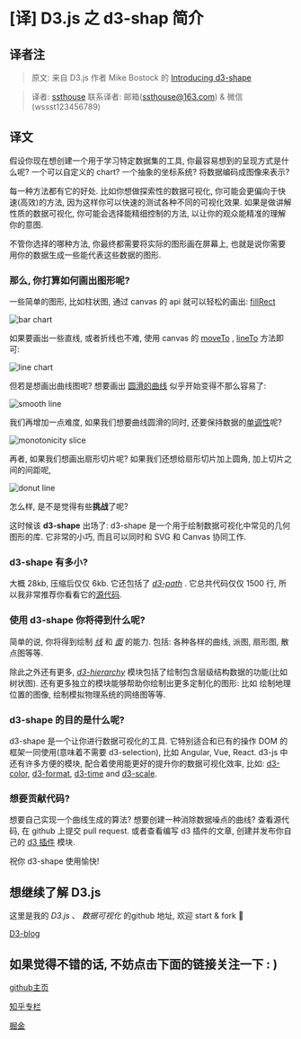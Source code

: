 # [译] D3.js 之 d3-shap 简介

## 译者注

> 原文: 来自 D3.js 作者 Mike Bostock 的 [Introducing d3-shape](https://medium.com/@mbostock/introducing-d3-shape-73f8367e6d12)

> 译者: [ssthouse](https://github.com/ssthouse)
> 联系译者: 邮箱(ssthouse@163.com) & 微信(wssst123456789)

## 译文

假设你现在想创建一个用于学习特定数据集的工具, 你最容易想到的呈现方式是什么呢? 一个可以自定义的 chart? 一个抽象的坐标系统? 将数据编码成图像来表示?

每一种方法都有它的好处. 比如你想做探索性的数据可视化, 你可能会更偏向于快速(高效)的方法, 因为这样你可以快速的测试各种不同的可视化效果.
如果是做讲解性质的数据可视化, 你可能会选择能精细控制的方法, 以让你的观众能精准的理解你的意图.

不管你选择的哪种方法, 你最终都需要将实际的图形画在屏幕上, 也就是说你需要用你的数据生成一些能代表这些数据的图形.

### 那么, 你打算如何画出图形呢?

一些简单的图形, 比如柱状图, 通过 canvas 的 api 就可以轻松的画出: [fillRect](https://www.w3.org/TR/2dcontext/#dom-context-2d-fillrect)

![bar chart](https://raw.githubusercontent.com/ssthouse/d3-blog/master/d3-shape-intro/img/1.png)

如果要画出一些直线, 或者折线也不难, 使用 canvas 的 [moveTo](http://www.w3.org/TR/2dcontext/#dom-context-2d-moveto) , [lineTo](http://www.w3.org/TR/2dcontext/#dom-context-2d-lineto) 方法即可:

![line chart](https://raw.githubusercontent.com/ssthouse/d3-blog/master/d3-shape-intro/img/2.png)

但若是想画出曲线图呢? 想要画出 [圆滑的曲线](http://www.cemyuksel.com/research/catmullrom_param/) 似乎开始变得不那么容易了:

![smooth line](https://raw.githubusercontent.com/ssthouse/d3-blog/master/d3-shape-intro/img/3.png)

我们再增加一点难度, 如果我们想要曲线圆滑的同时, 还要保持数据的[单调性](http://adsabs.harvard.edu/full/1990A%26A...239..443S)呢?

![monotonicity slice](https://raw.githubusercontent.com/ssthouse/d3-blog/master/d3-shape-intro/img/4.png)

再者, 如果我们想画出扇形切片呢? 如果我们还想给扇形切片加上圆角, 加上切片之间的间距呢,

![donut line](https://raw.githubusercontent.com/ssthouse/d3-blog/master/d3-shape-intro/img/5.png)

怎么样, 是不是觉得有些**挑战**了呢?

这时候该 **d3-shape** 出场了:
d3-shape 是一个用于绘制数据可视化中常见的几何图形的库. 它非常的小巧, 而且可以同时和 SVG 和 Canvas 协同工作.

### d3-shape 有多小?

大概 28kb, 压缩后仅仅 6kb. 它还包括了 [_d3-path_](https://github.com/d3/d3-path) . 它总共代码仅仅 1500 行, 所以我非常推荐你看看它的[源代码](https://github.com/d3/d3-shape/tree/master/src).

### 使用 d3-shape 你将得到什么呢?

简单的说, 你将得到绘制 [_线_](https://github.com/d3/d3-shape#lines) 和 [_面_](https://github.com/d3/d3-shape#areas) 的能力. 包括: 各种各样的曲线, 派图, 扇形图, 散点图等等.

除此之外还有更多, [_d3-hierarchy_](https://github.com/d3/d3-hierarchy) 模块包括了绘制包含层级结构数据的功能(比如树状图). 还有更多独立的模块能够帮助你绘制出更多定制化的图形: 比如 绘制地理位置的图像, 绘制模拟物理系统的网络图等等.

### d3-shape 的目的是什么呢?

d3-shape 是一个让你进行数据可视化的工具. 它特别适合和已有的操作 DOM 的框架一同使用(意味着不需要 d3-selection), 比如 Angular, Vue, React. d3-js 中还有许多方便的模块, 配合着使用能更好的提升你的数据可视化效率, 比如: [d3-color](https://github.com/d3/d3-color), [d3-format](https://github.com/d3/d3-format), [d3-time](https://github.com/d3/d3-time) and [d3-scale](https://github.com/d3/d3-scale).

### 想要贡献代码?

想要自己实现一个曲线生成的算法? 想要创建一种消除数据噪点的曲线? 查看源代码, 在 github 上提交 pull request. 或者查看编写 d3 插件的文章, 创建并发布你自己的 [d3 插件](https://medium.com/@mbostock/let-s-make-a-d3-plugin-c8e697599f48) 模块.

祝你 d3-shape 使用愉快!



## 想继续了解 D3.js


这里是我的 _D3.js_ 、 _数据可视化_ 的github 地址, 欢迎 start & fork :tada:


[D3-blog](https://github.com/ssthouse/d3-blog)




## 如果觉得不错的话, 不妨点击下面的链接关注一下 : )


[github主页](https://github.com/ssthouse)


[知乎专栏](https://zhuanlan.zhihu.com/c_196857379)


[掘金](https://juejin.im/user/57bc46c8efa631005a891573/posts)